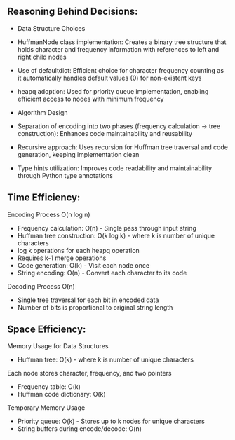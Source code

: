 
## Reasoning Behind Decisions:
* Data Structure Choices
 * HuffmanNode class implementation: Creates a binary tree structure that holds character and frequency information with references to left and right child nodes
 * Use of defaultdict: Efficient choice for character frequency counting as it automatically handles default values (0) for non-existent keys
 * heapq adoption: Used for priority queue implementation, enabling efficient access to nodes with minimum frequency

* Algorithm Design
 * Separation of encoding into two phases (frequency calculation → tree construction): Enhances code maintainability and reusability
 * Recursive approach: Uses recursion for Huffman tree traversal and code generation, keeping implementation clean
 * Type hints utilization: Improves code readability and maintainability through Python type annotations
## Time Efficiency:
Encoding Process O(n log n)
* Frequency calculation: O(n) - Single pass through input string
* Huffman tree construction: O(k log k) - where k is number of unique characters
 * log k operations for each heapq operation
 * Requires k-1 merge operations
* Code generation: O(k) - Visit each node once
* String encoding: O(n) - Convert each character to its code

Decoding Process O(n)
* Single tree traversal for each bit in encoded data
* Number of bits is proportional to original string length

## Space Efficiency:
Memory Usage for Data Structures
* Huffman tree: O(k) - where k is number of unique characters

Each node stores character, frequency, and two pointers
* Frequency table: O(k)
* Huffman code dictionary: O(k)

Temporary Memory Usage
* Priority queue: O(k) - Stores up to k nodes for unique characters
* String buffers during encode/decode: O(n)